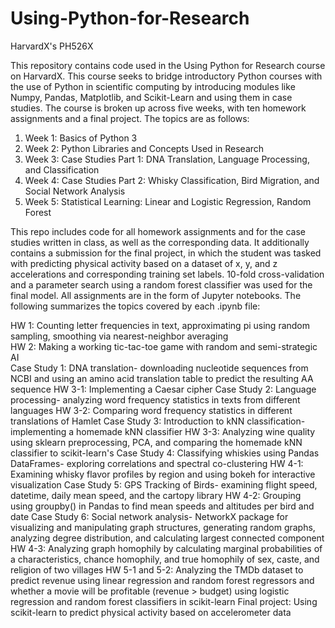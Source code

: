 # Using-Python-for-Research
HarvardX's PH526X

This repository contains code used in the Using Python for Research course on HarvardX. This course seeks to bridge introductory Python courses with the use of Python in scientific computing by introducing modules like Numpy, Pandas, Matplotlib, and Scikit-Learn and using them in case studies. The course is broken up across five weeks, with ten homework assignments and a final project. The topics are as follows:

1. Week 1: Basics of Python 3
2. Week 2: Python Libraries and Concepts Used in Research
3. Week 3: Case Studies Part 1: DNA Translation, Language Processing, and Classification
4. Week 4: Case Studies Part 2: Whisky Classification, Bird Migration, and Social Network Analysis
5. Week 5: Statistical Learning: Linear and Logistic Regression, Random Forest

This repo includes code for all homework assignments and for the case studies written in class, as well as the corresponding data. It additionally contains a submission for the final project, in which the student was tasked with predicting physical activity based on a dataset of x, y, and z accelerations and corresponding training set labels. 10-fold cross-validation and a parameter search using a random forest classifier was used for the final model. All assignments are in the form of Jupyter notebooks. The following summarizes the topics covered by each .ipynb file:

HW 1: Counting letter frequencies in text, approximating pi using random sampling, smoothing via nearest-neighbor averaging  
HW 2: Making a working tic-tac-toe game with random and semi-strategic AI  
Case Study 1: DNA translation- downloading nucleotide sequences from NCBI and using an amino acid translation table to predict the resulting AA sequence
HW 3-1: Implementing a Caesar cipher
Case Study 2: Language processing- analyzing word frequency statistics in texts from different languages
HW 3-2: Comparing word frequency statistics in different translations of Hamlet
Case Study 3: Introduction to kNN classification- implementing a homemade kNN classifier
HW 3-3: Analyzing wine quality using sklearn preprocessing, PCA, and comparing the homemade kNN classifier to scikit-learn's
Case Study 4: Classifying whiskies using Pandas DataFrames- exploring correlations and spectral co-clustering
HW 4-1: Examining whisky flavor profiles by region and using bokeh for interactive visualization
Case Study 5: GPS Tracking of Birds- examining flight speed, datetime, daily mean speed, and the cartopy library
HW 4-2: Grouping using groupby() in Pandas to find mean speeds and altitudes per bird and date
Case Study 6: Social network analysis- NetworkX package for visualizing and manipulating graph structures, generating random graphs, analyzing degree distribution, and calculating largest connected component
HW 4-3: Analyzing graph homophily by calculating marginal probabilities of a characteristics, chance homophily, and true homophily of sex, caste, and religion of two villages
HW 5-1 and 5-2: Analyzing the TMDb dataset to predict revenue using linear regression and random forest regressors and whether a movie will be profitable (revenue > budget) using logistic regression and random forest classifiers in scikit-learn
Final project: Using scikit-learn to predict physical activity based on accelerometer data
